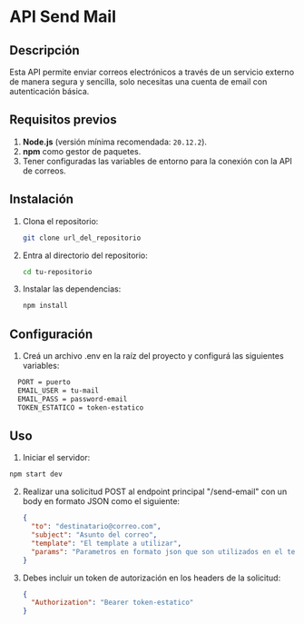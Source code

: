 # **API Send Mail**

## **Descripción**

Esta API permite enviar correos electrónicos a través de un servicio externo de manera segura y sencilla, solo necesitas una cuenta de email con autenticación básica.

## **Requisitos previos**

1. **Node.js** (versión mínima recomendada: `20.12.2`).
2. **npm** como gestor de paquetes.
3. Tener configuradas las variables de entorno para la conexión con la API de correos.

## **Instalación**

1. Clona el repositorio:
   ```bash
   git clone url_del_repositorio
   ```
2. Entra al directorio del repositorio:
   ```bash
   cd tu-repositorio
   ```
3. Instalar las dependencias:
   ```bash
   npm install
   ```

## **Configuración**

1. Creá un archivo .env en la raíz del proyecto y configurá las siguientes variables:

```bash
  PORT = puerto
  EMAIL_USER = tu-mail
  EMAIL_PASS = password-email
  TOKEN_ESTATICO = token-estatico
```

## **Uso**

1. Iniciar el servidor:

```bash
npm start dev
```

2. Realizar una solicitud POST al endpoint principal "/send-email" con un body en formato JSON como el siguiente:
   ```json
   {
     "to": "destinatario@correo.com",
     "subject": "Asunto del correo",
     "template": "El template a utilizar",
     "params": "Parametros en formato json que son utilizados en el template"
   }
   ```
3. Debes incluir un token de autorización en los headers de la solicitud:
    ```json
    {
      "Authorization": "Bearer token-estatico"
    }
    ```
